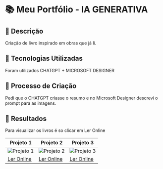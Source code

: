 <h1> 📚 Meu Portfólio - IA GENERATIVA </h1>

## 🌸 Descrição
Criação de livro inspirado em obras que já li.

## 🌸 Tecnologias Utilizadas
Foram utilizados CHATGPT + MICROSOFT DESIGNER

## 🌸 Processo de Criação
Pedi que o CHATGPT criasse o resumo e no Microsoft Designer descrevi o prompt para as imagens.

## 🌸 Resultados
Para visualizar os livros é so clicar em Ler Online

| Projeto 1           | Projeto 2           | Projeto 3           |
|----------------------|---------------------|---------------------|
| ![Projeto 1](https://image.slidesharecdn.com/livrodoedgarallanpoebyellagui-241125121027-dd75e53d/85/Analise-Literario-Edgar-Allan-Poe-by-ellagui-pdf-1-320.jpg) | ![Projeto 2](https://via.placeholder.com/150/ff69b4/ffffff?text=Projeto+2) | ![Projeto 3](https://via.placeholder.com/150/ff69b4/ffffff?text=Projeto+3) |
| [Ler Online](https://pt.slideshare.net/slideshow/analise-literario-edgar-allan-poe-by-ellagui-pdf/273583566) | [Ler Online](https://editandooo) | [Ler Online](https://editandooo) |

